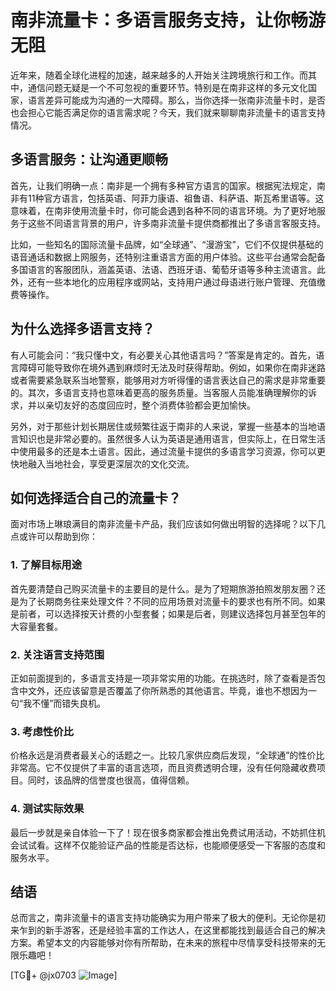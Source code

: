 # 南非流量卡：多语言服务支持，让你畅游无阻

近年来，随着全球化进程的加速，越来越多的人开始关注跨境旅行和工作。而其中，通信问题无疑是一个不可忽视的重要环节。特别是在南非这样的多元文化国家，语言差异可能成为沟通的一大障碍。那么，当你选择一张南非流量卡时，是否也会担心它能否满足你的语言需求呢？今天，我们就来聊聊南非流量卡的语言支持情况。

## 多语言服务：让沟通更顺畅

首先，让我们明确一点：南非是一个拥有多种官方语言的国家。根据宪法规定，南非有11种官方语言，包括英语、阿菲力康语、祖鲁语、科萨语、斯瓦希里语等。这意味着，在南非使用流量卡时，你可能会遇到各种不同的语言环境。为了更好地服务于这些不同语言背景的用户，许多南非流量卡提供商都推出了多语言客服支持。

比如，一些知名的国际流量卡品牌，如“全球通”、“漫游宝”，它们不仅提供基础的语音通话和数据上网服务，还特别注重语言方面的用户体验。这些平台通常会配备多国语言的客服团队，涵盖英语、法语、西班牙语、葡萄牙语等多种主流语言。此外，还有一些本地化的应用程序或网站，支持用户通过母语进行账户管理、充值缴费等操作。

## 为什么选择多语言支持？

有人可能会问：“我只懂中文，有必要关心其他语言吗？”答案是肯定的。首先，语言障碍可能导致你在境外遇到麻烦时无法及时获得帮助。例如，如果你在南非迷路或者需要紧急联系当地警察，能够用对方听得懂的语言表达自己的需求是非常重要的。其次，多语言支持也意味着更高的服务质量。当客服人员能准确理解你的诉求，并以亲切友好的态度回应时，整个消费体验都会更加愉快。

另外，对于那些计划长期居住或频繁往返于南非的人来说，掌握一些基本的当地语言知识也是非常必要的。虽然很多人认为英语是通用语言，但实际上，在日常生活中使用最多的还是本土语言。因此，通过流量卡提供的多语言学习资源，你可以更快地融入当地社会，享受更深层次的文化交流。

## 如何选择适合自己的流量卡？

面对市场上琳琅满目的南非流量卡产品，我们应该如何做出明智的选择呢？以下几点或许可以帮助到你：

### 1. 了解目标用途
首先要清楚自己购买流量卡的主要目的是什么。是为了短期旅游拍照发朋友圈？还是为了长期商务往来处理文件？不同的应用场景对流量卡的要求也有所不同。如果是前者，可以选择按天计费的小型套餐；如果是后者，则建议选择包月甚至包年的大容量套餐。

### 2. 关注语言支持范围
正如前面提到的，多语言支持是一项非常实用的功能。在挑选时，除了查看是否包含中文外，还应该留意是否覆盖了你所熟悉的其他语言。毕竟，谁也不想因为一句“我不懂”而错失良机。

### 3. 考虑性价比
价格永远是消费者最关心的话题之一。比较几家供应商后发现，“全球通”的性价比非常高。它不仅提供了丰富的语言选项，而且资费透明合理，没有任何隐藏收费项目。同时，该品牌的信誉度也很高，值得信赖。

### 4. 测试实际效果
最后一步就是亲自体验一下了！现在很多商家都会推出免费试用活动，不妨抓住机会试试看。这样不仅能验证产品的性能是否达标，也能顺便感受一下客服的态度和服务水平。

## 结语

总而言之，南非流量卡的语言支持功能确实为用户带来了极大的便利。无论你是初来乍到的新手游客，还是经验丰富的工作达人，在这里都能找到最适合自己的解决方案。希望本文的内容能够对你有所帮助，在未来的旅程中尽情享受科技带来的无限乐趣吧！

[TG💪+ @jx0703 ![Image](https://github.com/user-attachments/assets/dbca1d08-cadb-493c-b0ec-ad6f7a83f270)]
